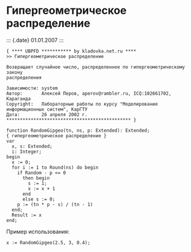Гипергеометрическое распределение
=================================

::: {.date}
01.01.2007
:::

    { **** UBPFD *********** by kladovka.net.ru ****
    >> Гипергеометрическое распределение
     
    Возвращает случайное число, распределенное по гипергеометрическому закону
    распределения
     
    Зависимости: system
    Автор:       Алексей Перов, aperov@rambler.ru, ICQ:102661702, Караганда
    Copyright:   Лабораторные работы по курсу "Моделирование информационных систем", КарГТУ
    Дата:        26 апреля 2002 г.
    ********************************************** }
     
    function RandomGipgeo(tn, ns, p: Extended): Extended;
    { гипергеометрическое распределение }
    var
      x, s: Extended;
      i: Integer;
    begin
      x := 0;
      for i := 1 to Round(ns) do begin
        if Random - p <= 0
          then begin
            s := 1;
            x := x + 1
          end
          else s := 0;
        p := (tn * p - s) / (tn - 1)
      end;
      Result := x
    end; 

Пример использования:

    x := RandomGipgeo(2.5, 3, 0.4); 
